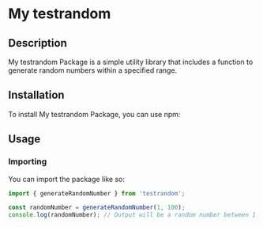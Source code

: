# My testrandom

## Description

My testrandom Package is a simple utility library that includes a function to generate random numbers within a specified range.

## Installation

To install My testrandom Package, you can use npm:

## Usage

### Importing

You can import the package like so:

```javascript
import { generateRandomNumber } from 'testrandom';

const randomNumber = generateRandomNumber(1, 100);
console.log(randomNumber); // Output will be a random number between 1 and 100
